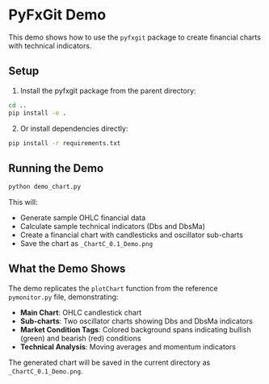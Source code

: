 # PyFxGit Demo

This demo shows how to use the `pyfxgit` package to create financial charts with technical indicators.

## Setup

1. Install the pyfxgit package from the parent directory:
```bash
cd ..
pip install -e .
```

2. Or install dependencies directly:
```bash
pip install -r requirements.txt
```

## Running the Demo

```bash
python demo_chart.py
```

This will:
- Generate sample OHLC financial data
- Calculate sample technical indicators (Dbs and DbsMa)
- Create a financial chart with candlesticks and oscillator sub-charts
- Save the chart as `_ChartC_0.1_Demo.png`

## What the Demo Shows

The demo replicates the `plotChart` function from the reference `pymonitor.py` file, demonstrating:

- **Main Chart**: OHLC candlestick chart
- **Sub-charts**: Two oscillator charts showing Dbs and DbsMa indicators  
- **Market Condition Tags**: Colored background spans indicating bullish (green) and bearish (red) conditions
- **Technical Analysis**: Moving averages and momentum indicators

The generated chart will be saved in the current directory as `_ChartC_0.1_Demo.png`.